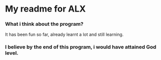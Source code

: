 <h1>My readme for ALX</h1>
<h3> What i think about the program?</h3>
It has been fun so far, already learnt a lot and still learning.
<h3><What i aim to achieve at the end of this programme?</h3>
  I believe by the end of this program, i would have attained God level.
